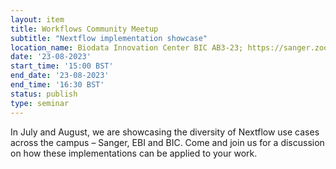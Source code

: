```yaml
---
layout: item
title: Workflows Community Meetup
subtitle: "Nextflow implementation showcase"
location_name: Biodata Innovation Center BIC AB3-23; https://sanger.zoom.us/j/98816905092?pwd=MmFoR0JaaXZiZnJJQTV0d0lmSFdFZz09
date: '23-08-2023'
start_time: '15:00 BST'
end_date: '23-08-2023'
end_time: '16:30 BST'
status: publish
type: seminar
---
```


In July and August, we are showcasing the diversity of Nextflow use cases across the campus – Sanger, EBI and BIC. Come and join us for a discussion on how these implementations can be applied to your work.
